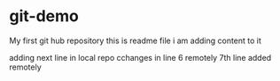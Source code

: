 # git-demo

My first git hub repository
this is readme file
i am adding content to it

adding next line in local repo
cchanges in line 6 remotely
7th line added remotely

